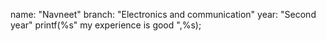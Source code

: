   name: "Navneet"
    branch: "Electronics and communication"
    year: "Second year"
    printf(%s" my experience is good ",%s);
